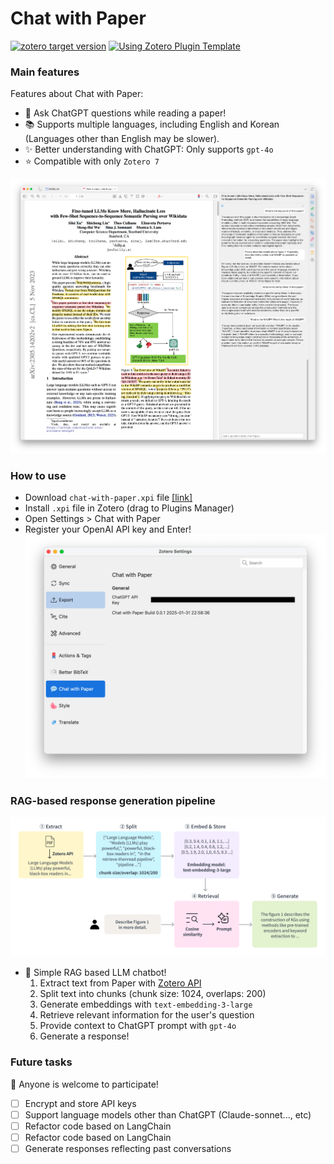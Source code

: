 # Chat with Paper

[![zotero target version](https://img.shields.io/badge/Zotero-7-green?style=flat-square&logo=zotero&logoColor=CC2936)](https://www.zotero.org)
[![Using Zotero Plugin Template](https://img.shields.io/badge/Using-Zotero%20Plugin%20Template-blue?style=flat-square&logo=github)](https://github.com/windingwind/zotero-plugin-template)

### Main features

Features about Chat with Paper:

- 💬 Ask ChatGPT questions while reading a paper!
- 📚 Supports multiple languages, including English and Korean (Languages other than English may be slower).
- ✨ Better understanding with ChatGPT: Only supports `gpt-4o`
- ⭐️ Compatible with only `Zotero 7`

![zotero plugin demo](/demo/demo-eng.png)

### How to use

- Download `chat-with-paper.xpi` file [[link]](https://github.com/givemetarte/chat-with-paper/releases/tag/pre-release)
- Install `.xpi` file in Zotero (drag to Plugins Manager)
- Open Settings > Chat with Paper
- Register your OpenAI API key and Enter!
  ![settings](/demo/preferences.png)

### RAG-based response generation pipeline

![rag pipeline](/demo/rag-pipeline.png)

- 💬 Simple RAG based LLM chatbot!
  1. Extract text from Paper with [Zotero API](https://www.zotero.org/support/dev/client_coding/javascript_api)
  2. Split text into chunks (chunk size: 1024, overlaps: 200)
  3. Generate embeddings with `text-embedding-3-large`
  4. Retrieve relevant information for the user's question
  5. Provide context to ChatGPT prompt with `gpt-4o`
  6. Generate a response!

### Future tasks

👀 Anyone is welcome to participate!

- [ ] Encrypt and store API keys
- [ ] Support language models other than ChatGPT (Claude-sonnet..., etc)
- [ ] Refactor code based on LangChain
- [ ] Refactor code based on LangChain
- [ ] Generate responses reflecting past conversations
